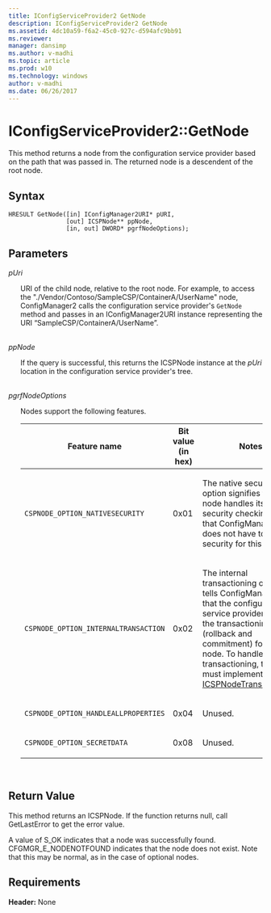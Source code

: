 ```yaml
---
title: IConfigServiceProvider2 GetNode
description: IConfigServiceProvider2 GetNode
ms.assetid: 4dc10a59-f6a2-45c0-927c-d594afc9bb91
ms.reviewer: 
manager: dansimp
ms.author: v-madhi
ms.topic: article
ms.prod: w10
ms.technology: windows
author: v-madhi
ms.date: 06/26/2017
---
```


# IConfigServiceProvider2::GetNode


This method returns a node from the configuration service provider based on the path that was passed in. The returned node is a descendent of the root node.

## Syntax


``` syntax
HRESULT GetNode([in] IConfigManager2URI* pURI, 
                [out] ICSPNode** ppNode,
                [in, out] DWORD* pgrfNodeOptions);
```

## Parameters

<a href="" id="puri"></a>*pUri*
<ul style="list-style-type:none">
<li>
URI of the child node, relative to the root node. For example, to access the &quot;./Vendor/Contoso/SampleCSP/ContainerA/UserName&quot; node, ConfigManager2 calls the configuration service provider&#39;s <code>GetNode</code> method and passes in an IConfigManager2URI instance representing the URI “SampleCSP/ContainerA/UserName”.
</li>
</ul>
<br>
<a href="" id="ppnode"></a><em>ppNode</em>
<ul style="list-style-type:none">
<li>
If the query is successful, this returns the ICSPNode instance at the <em>pUri</em> location in the configuration service provider&#39;s tree.
</li>
</ul>
<br>
<a href="" id="pgrfnodeoptions"></a><em>pgrfNodeOptions</em>
<ul style="list-style-type:none">
<li>
Nodes support the following features.

<table>
<colgroup>
<col width="33%" />
<col width="33%" />
<col width="33%" />
</colgroup>
<thead>
<tr class="header">
<th>Feature name</th>
<th>Bit value (in hex)</th>
<th>Notes</th>
</tr>
</thead>
<tbody>
<tr class="odd">
<td><p><code>CSPNODE_OPTION_NATIVESECURITY</code></p></td>
<td><p>0x01</p></td>
<td><p>The native security option signifies that the node handles its own security checking, and that ConfigManager2 does not have to manage security for this node.</p></td>
</tr>
<tr class="even">
<td><p><code>CSPNODE_OPTION_INTERNALTRANSACTION</code></p></td>
<td><p>0x02</p></td>
<td><p>The internal transactioning option tells ConfigManager2 that the configuration service provider handles the transactioning (rollback and commitment) for the node. To handle internal transactioning, the node must implement the <a href="icspnodetransactioning.md" data-raw-source="[ICSPNodeTransactioning](icspnodetransactioning.md)">ICSPNodeTransactioning</a>.</p></td>
</tr>
<tr class="odd">
<td><p><code>CSPNODE_OPTION_HANDLEALLPROPERTIES</code></p></td>
<td><p>0x04</p></td>
<td><p>Unused.</p></td>
</tr>
<tr class="even">
<td><p><code>CSPNODE_OPTION_SECRETDATA</code></p></td>
<td><p>0x08</p></td>
<td><p>Unused.</p></td>
</tr>
</tbody>
</table>
</li>
</ul>
<br>

## Return Value

This method returns an ICSPNode. If the function returns null, call GetLastError to get the error value.

A value of S\_OK indicates that a node was successfully found. CFGMGR\_E\_NODENOTFOUND indicates that the node does not exist. Note that this may be normal, as in the case of optional nodes.

## Requirements

**Header:** None

 






